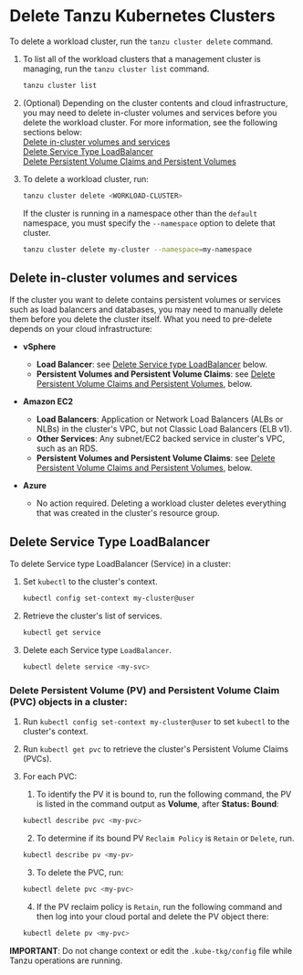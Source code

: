 # Delete Tanzu Kubernetes Clusters

To delete a workload cluster, run the `tanzu cluster delete` command.

1. To list all of the workload clusters that a management cluster is managing, run the `tanzu cluster list` command.

   ```sh
   tanzu cluster list
   ```  

2. (Optional) Depending on the cluster contents and cloud infrastructure, you may need to delete in-cluster volumes and services before you delete the workload cluster. For more information, see the following sections below:<br>[Delete in-cluster volumes and services](delete-cluster/#delete-in-cluster-volumes-and-services)<br> [Delete Service Type LoadBalancer](delete-cluster/#delete-service-type-loadbalancer)<br> [Delete Persistent Volume Claims and Persistent Volumes](delete-cluster/#delete-persistent-volume-pv-and-persistent-volume-claim-pvc-objects-in-a-cluster)

3. To delete a workload cluster, run:

   ```sh
   tanzu cluster delete <WORKLOAD-CLUSTER>
   ```

   If the cluster is running in a namespace other than the `default` namespace, you must specify the `--namespace` option to delete that cluster.

   ```sh
   tanzu cluster delete my-cluster --namespace=my-namespace
   ```
## Delete in-cluster volumes and services

If the cluster you want to delete contains persistent volumes or services such as load balancers and databases, you may need to manually delete them before you delete the cluster itself.
What you need to pre-delete depends on your cloud infrastructure:

* **vSphere**

    * **Load Balancer**: see [Delete Service type LoadBalancer](delete-cluster/#delete-service-type-loadbalancer) below.
    * **Persistent Volumes and Persistent Volume Claims**: see [Delete Persistent Volume Claims and Persistent Volumes](delete-cluster/#delete-persistent-volume-pv-and-persistent-volume-claim-pvc-objects-in-a-cluster), below.

* **Amazon EC2**

    * **Load Balancers**: Application or Network Load Balancers (ALBs or NLBs) in the cluster's VPC, but not Classic Load Balancers (ELB v1).
    * **Other Services**: Any subnet/EC2 backed service in cluster's VPC, such as an RDS.
    * **Persistent Volumes and Persistent Volume Claims**: see [Delete Persistent Volume Claims and Persistent Volumes](delete-cluster/#delete-persistent-volume-pv-and-persistent-volume-claim-pvc-objects-in-a-cluster), below.

* **Azure**

    * No action required.
    Deleting a workload cluster deletes everything that was created in the cluster's resource group.

## Delete Service Type LoadBalancer

To delete Service type LoadBalancer (Service) in a cluster:

1. Set `kubectl` to the cluster's context.

   ```sh
   kubectl config set-context my-cluster@user
   ```

1. Retrieve the cluster's list of services.

   ```sh
   kubectl get service
   ```

1. Delete each Service type `LoadBalancer`.

    ```sh
    kubectl delete service <my-svc>
    ```

### Delete Persistent Volume (PV) and Persistent Volume Claim (PVC) objects in a cluster:

1. Run `kubectl config set-context my-cluster@user` to set `kubectl` to the cluster's context.

2. Run `kubectl get pvc` to retrieve the cluster's Persistent Volume Claims (PVCs).

3. For each PVC:


   1. To identify the PV it is bound to, run the following command, the PV is listed in the command output as **Volume**, after **Status: Bound**:

    ```sh
    kubectl describe pvc <my-pvc>
    ```

   2. To determine if its bound PV `Reclaim Policy` is `Retain` or `Delete`, run.

    ```sh
    kubectl describe pv <my-pv>
    ```

   3. To delete the PVC, run:

    ```sh
    kubectl delete pvc <my-pvc>
    ```

   4. If the PV reclaim policy is `Retain`, run the following command and then log into your cloud portal and delete the PV object there:
    ```sh
    kubectl delete pv <my-pvc>
    ```

**IMPORTANT**: Do not change context or edit the `.kube-tkg/config` file while Tanzu operations are running.
